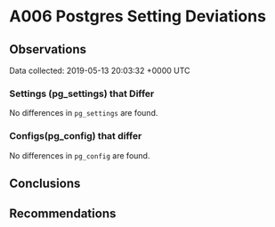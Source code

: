 # A006 Postgres Setting Deviations #

## Observations ##
Data collected: 2019-05-13 20:03:32 +0000 UTC  

### Settings (pg_settings) that Differ ###

No differences in `pg_settings` are found.

### Configs(pg_config) that differ ###

No differences in `pg_config` are found.



## Conclusions ##


## Recommendations ##

